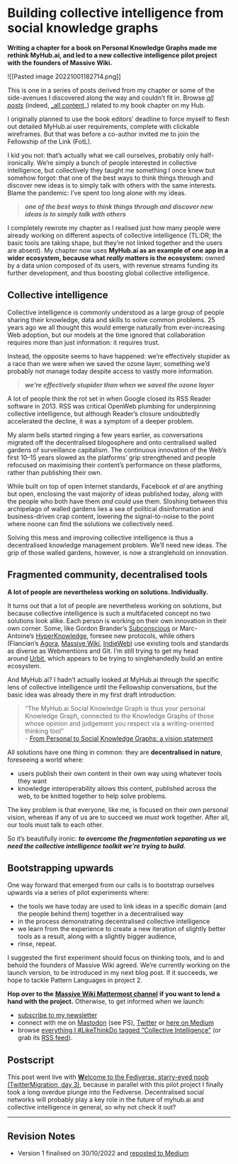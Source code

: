 # Building collective intelligence from social knowledge graphs

**Writing a chapter for a book on Personal Knowledge Graphs made me rethink MyHub.ai, and led to a new collective intelligence pilot project with the founders of Massive Wiki.**

![[Pasted image 20221001182714.png]]

This is one in a series of posts derived from my chapter or some of the side-avenues I discovered along the way and couldn’t fit in. Browse [_all posts_](https://myhub.ai/@mathewlowry/?quality=all&tags=pkgbook&timeframe=anytime&types=think) (indeed, [_all content](https://myhub.ai/@mathewlowry/?tags=pkgbook)_) related to my book chapter on my Hub.

I originally planned to use the book editors’ deadline to force myself to flesh out detailed MyHub.ai user requirements, complete with clickable wireframes. But that was before a co-author invited me to join the Fellowship of the Link (FotL).

I kid you not: that’s actually what we call ourselves, probably only half-ironically. We’re simply a bunch of people interested in collective intelligence, but collectively they taught me something I once knew but somehow forgot: that one of the best ways to think things through and discover new ideas is to simply talk with others with the same interests. Blame the pandemic: I’ve spent too long alone with my ideas.

> ***one of the best ways to think things through and discover new ideas is to simply talk with others***

I completely rewrote my chapter as I realised just how many people were already working on different aspects of collective intelligence (TL:DR; the basic tools are taking shape, but they’re not linked together and the users are absent). My chapter now uses **MyHub.ai as an example of one app in a wider ecosystem, because what _really_ matters is the ecosystem:** owned by a data union composed of its users, with revenue streams funding its further development, and thus boosting global collective intelligence.

## Collective intelligence

Collective intelligence is commonly understood as a large group of people sharing their knowledge, data and skills to solve common problems. 25 years ago we all thought this would emerge naturally from ever-increasing Web adoption, but our models at the time ignored that collaboration requires more than just information: it requires trust.

Instead, the opposite seems to have happened: we’re effectively stupider as a race than we were when we saved the ozone layer, something we’d probably not manage today despite access to vastly more information.

> ***we’re effectively stupider than when we saved the ozone layer***

A lot of people think the rot set in when Google closed its RSS Reader software in 2013. RSS was critical OpenWeb plumbing for underpinning collective intelligence, but although Reader’s closure undoubtedly accelerated the decline, it was a symptom of a deeper problem.

My alarm bells started ringing a few years earlier, as conversations migrated off the decentralised blogosphere and onto centralised walled gardens of surveillance capitalism. The continuous innovation of the Web’s first 10–15 years slowed as the platforms’ grip strengthened and people refocused on maximising their content’s performance on these platforms, rather than publishing their own.

While built on top of open Internet standards, Facebook _et al_ are anything but open, enclosing the vast majority of ideas published today, along with the people who both have them _and_ could use them. Sloshing between this archipelago of walled gardens lies a sea of political disinformation and business-driven crap content, lowering the signal-to-noise to the point where noone can find the solutions we collectively need.

Solving this mess and improving collective intelligence is thus a decentralised knowledge management problem. We’ll need new ideas. The grip of those walled gardens, however, is now a stranglehold on innovation.

## Fragmented community, decentralised tools

**A lot of people are nevertheless working on solutions. Individually.**

It turns out that a lot of people are nevertheless working on solutions, but because collective intelligence is such a multifaceted concept no two solutions look alike. Each person is working on their own innovation in their own corner. Some, like Gordon Brander’s [Subconscious](https://subconscious.substack.com/p/second-subconscious) or Marc-Antoine’s [HyperKnowledge](https://hyperknowledge.org/), foresee new protocols, while others (Flancian’s [Agora](https://anagora.org/index), [Massive Wiki](https://massive.wiki/), [IndieWeb](https://indieweb.org/)) use existing tools and standards as diverse as Webmentions and Git. I’m still trying to get my head around [Urbit](https://urbit.org/blog/urbit-for-normies), which appears to be trying to singlehandedly build an entire ecosystem.

And MyHub.ai? I hadn’t actually looked at MyHub.ai through the specific lens of collective intelligence until the Fellowship conversations, but the basic idea was already there in my first draft introduction:

> “The MyHub.ai Social Knowledge Graph is thus your personal Knowledge Graph, connected to the Knowledge Graphs of those whose opinion and judgement you respect via a writing-oriented thinking tool”  
> - [From Personal to Social Knowledge Graphs: a vision statement](https://mathewlowry.medium.com/from-personal-to-social-knowledge-graphs-a-vision-statement-draft-fc86ef4f7022)

All solutions have one thing in common: they are **decentralised in nature**, foreseeing a world where:

- users publish their own content in their own way using whatever tools they want
- knowledge interoperability allows this content, published across the web, to be knitted together to help solve problems.

The key problem is that everyone, like me, is focused on their own personal vision, whereas if any of us are to succeed we _must_ work together. After all, our tools must talk to each other.

So it’s beautifully ironic: ***to overcome the fragmentation separating us we need the collective intelligence toolkit we’re trying to build.***

## Bootstrapping upwards

One way forward that emerged from our calls is to bootstrap ourselves upwards via a series of pilot experiments where:

- the tools we have today are used to link ideas in a specific domain (and the people behind them) together in a decentralised way
- in the process demonstrating decentralised collective intelligence
- we learn from the experience to create a new iteration of slightly better tools as a result, along with a slightly bigger audience,
- rinse, repeat.

I suggested the first experiment should focus on thinking tools, and lo and behold the founders of Massive Wiki agreed. We’re currently working on the launch version, to be introduced in my next blog post. If it succeeds, we hope to tackle Pattern Languages in project 2.

**Hop over to the** [**Massive Wiki Mattermost channel**](https://chat.collectivesensecommons.org/agora/channels/massive-wiki) **if you want to lend a hand with the project.** Otherwise, to get informed when we launch:

- [subscribe to my newsletter](https://myhub.ai/@mathewlowry/about/#contact)
- connect with me on [Mastodon](http://%40mathew@campaign.openworlds.info/) (see PS), [Twitter](https://twitter.com/mathewlowry) or [here on Medium](https://mathewlowry.medium.com/)
- browse [everything I #LikeThinkDo tagged “Collective Intelligence”](https://myhub.ai/@mathewlowry/?tags=collective+intelligence) (or grab its [RSS feed](https://myhub.ai/rss/@mathewlowry/?tags=collective+intelligence)).

## Postscript

This post went live with [**W**elcome to the Fediverse, starry-eyed noob (TwitterMigration, day 3)](https://mathewlowry.medium.com/welcome-to-the-fediverse-starry-eyed-noob-twittermigration-day-3-57b99350414), because in parallel with this pilot project I finally took a long overdue plunge into the Fediverse. Decentralised social networks will probably play a key role in the future of myhub.ai and collective intelligence in general, so why not check it out?

---

## Revision Notes

* Version 1 finalised on 30/10/2022 and [reposted to Medium](https://medium.com/@mathewlowry/building-collective-intelligence-from-social-knowledge-graphs-e3a465852e8b)
